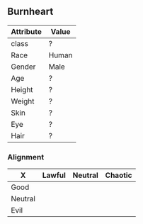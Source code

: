 ## Burnheart

| Attribute | Value |
| --------- | ----- |
| class     | ?     |
| Race      | Human |
| Gender    | Male  |
| Age       | ?     |
| Height    | ?     |
| Weight    | ?     |
| Skin      | ?     |
| Eye       | ?     |
| Hair      | ?     |

### Alignment

| X       | Lawful | Neutral | Chaotic |
| ------- | ------ | ------- | ------- |
| Good    |        |         |
| Neutral |        |         |         |
| Evil    |        |         |         |
